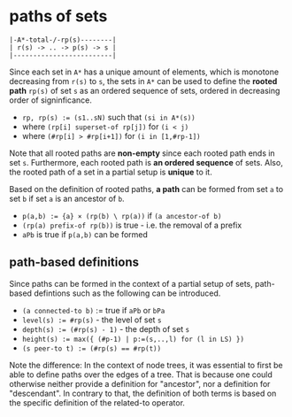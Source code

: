 
<!-- ======================================================================= -->
# paths of sets

```
|-A*-total-/-rp(s)--------|
| r(s) -> .. -> p(s) -> s |
|-------------------------|
```

Since each set in `A*` has a unique amount of elements, which is monotone
decreasing from `r(s)` to `s`, the sets in `A*` can be used to define the
**rooted path** `rp(s)` of set `s` as an ordered sequence of sets, ordered
in decreasing order of signinficance.

* `rp, rp(s) := (s1..sN)` such that `(si in A*(s))`
* where `(rp[i] superset-of rp[j])` for `(i < j)`
* where `(#rp[i] > #rp[i+1])` for `(i in [1,#rp-1])`

Note that all rooted paths are **non-empty** since each rooted path ends in
set `s`. Furthermore, each rooted path is **an ordered sequence** of sets.
Also, the rooted path of a set in a partial setup is **unique** to it.

Based on the definition of rooted paths, **a path** can be formed from set
`a` to set `b` if set `a` is an ancestor of `b`.

* `p(a,b) := {a} × (rp(b) \ rp(a))` if `(a ancestor-of b)`
* `(rp(a) prefix-of rp(b))` is true - i.e. the removal of a prefix
* `aPb` is true if `p(a,b)` can be formed

<!-- ======================================================================= -->
## path-based definitions

Since paths can be formed in the context of a partial setup of sets, path-based
defintions such as the following can be introduced.

* `(a connected-to b)` := true if `aPb` or `bPa`
* `level(s) := #rp(s)` - the level of set `s`
* `depth(s) := (#rp(s) - 1)` - the depth of set `s`
* `height(s) := max({ (#p-1) | p:=(s,..,l) for (l in LS) })`
* `(s peer-to t) := (#rp(s) == #rp(t))`

Note the difference: In the context of node trees, it was essential to first
be able to define paths over the edges of a tree. That is because one could
otherwise neither provide a definition for "ancestor", nor a definition for
"descendant". In contrary to that, the definition of both terms is based on
the specific definition of the related-to operator.
